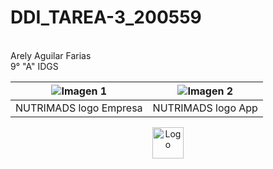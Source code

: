 # DDI_TAREA-3_200559
<br>
Arely Aguilar Farias
<br>
9° "A" IDGS

|    ![Imagen 1](https://github.com/DaniArroyo104/NUTRIMADS_utileria/blob/main/logo_empresa.png?raw=true)    |    ![Imagen 2](https://github.com/DaniArroyo104/NUTRIMADS_utileria/blob/main/logo_app.png?raw=true)    |
| :----------------------------------: | :----------------------------------: |
|          NUTRIMADS logo Empresa         |          NUTRIMADS logo App         |

<p align="center">
  <img src=https://github.com/Arely2409/DDI_TAREA-3_200559/assets/84819096/260ed3ad-2a79-4aa0-96f7-6ceb47003c47 alt="Logo" width="50" height="50">
</p>
